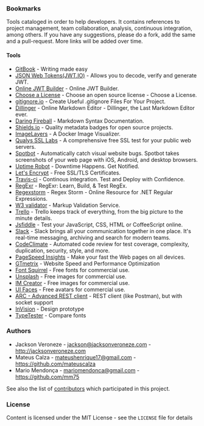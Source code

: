 ### Bookmarks

Tools cataloged in order to help developers. It contains references to project management, team collaboration, analysis, continuous integration, among others. If you have any suggestions, please do a fork, add the same and a pull-request.
More links will be added over time.

#### Tools

* [GitBook](https://www.gitbook.com/) - Writing made easy
* [JSON Web Tokens(JWT.IO)](jwt.io/) - Allows you to decode, verify and generate JWT.
* [Online JWT Builder](http://jwtbuilder.jamiekurtz.com/) - Online JWT Builder.
* [Choose a License](http://choosealicense.com/) - Choose an open source license - Choose a License.
* [gitignore.io](https://www.gitignore.io/) - Create Useful .gitignore Files For Your Project.
* [Dillinger](http://dillinger.io/) - Online Markdown Editor - Dillinger, the Last Markdown Editor ever.
* [Daring Fireball](http://daringfireball.net/projects/markdown/syntax/) - Markdown Syntax Documentation.
* [Shields.io](http://shields.io/) - Quality metadata badges for open source projects.
* [ImageLayers](https://imagelayers.io/) - A Docker Image Visualizer.
* [Qualys SSL Labs](https://www.ssllabs.com/ssltest/) - A comprehensive free SSL test for your public web servers.
* [Spotbot](https://spotbot.qa/) - Automatically catch visual website bugs. Spotbot takes screenshots of your web page with iOS, Android, and desktop browsers.
* [Uptime Robot](http://uptimerobot.com/) - Downtime Happens. Get Notified.
* [Let's Encrypt](https://letsencrypt.org/) - Free SSL/TLS Certificates.
* [Travis-ci](https://travis-ci.org/) - Continous integration. Test and Deploy with Confidence.
* [RegExr](http://regexr.com/) - RegExr: Learn, Build, & Test RegEx.
* [Regexstorm](http://regexstorm.net/) - Regex Storm - Online Resource for .NET Regular Expressions.
* [W3 validator](http://validator.w3.org/) - Markup Validation Service.
* [Trello](https://trello.com/) - Trello keeps track of everything, from the big picture to the minute details.
* [Jsfiddle](https://jsfiddle.net) - Test your JavaScript, CSS, HTML or CoffeeScript online.
* [Slack](https://slack.com/) - Slack brings all your communication together in one place. It's real-time messaging, archiving and search for modern teams.
* [CodeClimate](https://codeclimate.com/) - Automated code review for test coverage, complexity, duplication, security, style, and more.
* [PageSpeed Insights](https://developers.google.com/speed/pagespeed/insights/) - Make your fast the Web pages on all devices.
* [GTmetrix](https://gtmetrix.com/) - Website Speed and Performance Optimization
* [Font Squirrel](https://www.fontsquirrel.com/) - Free fonts for commercial use.
* [Unsplash](https://unsplash.com/) - Free images for commercial use.
* [IM Creator](http://www.imcreator.com/free) - Free images for commercial use.
* [UI Faces](http://uifaces.com/) - Free avatars for commercial use.
* [ARC - Advanced REST client](https://chrome.google.com/webstore/detail/advanced-rest-client/hgmloofddffdnphfgcellkdfbfbjeloo) - REST client (like Postman), but with socket support
* [InVision](https://www.invisionapp.com/) - Design prototype
* [TypeTester](https://www.typetester.org/) - Compare fonts

### Authors

* Jackson Veroneze - <jackson@jacksonveroneze.com> - <http://jacksonveroneze.com>
* Mateus Calza - <mateushenrique17@gmail.com> - <https://github.com/mateuscalza>
* Mario Mendonça - <mariomendonca@gmail.com> - <https://github.com/mm75>

See also the list of [contributors](https://github.com/jacksonveroneze/bookmarks/graphs/contributors) which participated in this project.

### License

Content is licensed under the MIT License - see the `LICENSE` file for details

